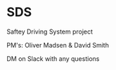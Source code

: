 # SDS

Saftey Driving System project

PM's: Oliver Madsen & David Smith 

DM on Slack with any questions
